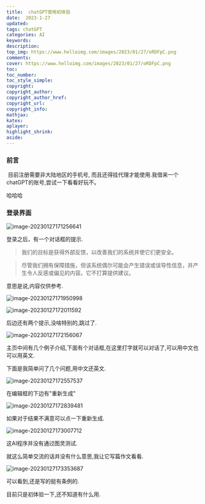 ```yaml
---
title:  chatGPT使用初体验
date:  2023-1-27
updated:  
tags: chatGPT
categories: AI
keywords:
description:
top_img: https://www.helloimg.com/images/2023/01/27/oRDFpC.png
comments: 
cover: https://www.helloimg.com/images/2023/01/27/oRDFpC.png
toc:
toc_number:
toc_style_simple:
copyright:
copyright_author:
copyright_author_href:
copyright_url:
copyright_info:
mathjax:
katex:
aplayer:
highlight_shrink:
aside:
---
```


### 前言

​	目前注册需要非大陆地区的手机号, 而且还得挂代理才能使用.我借来一个chatGPT的账号,尝试一下看看好玩不。

哈哈哈

### 登录界面

![image-20230127171256641](https://gcore.jsdelivr.net/gh/jth445600/picgo@master/img/image-20230127171256641.png)

登录之后，有一个对话框的提示.

> 我们的目标是获得外部反馈，以改善我们的系统并使它们更安全。

> 尽管我们拥有保障措施，但该系统偶尔可能会产生错误或误导性信息，并产生令人反感或偏见的内容。它不打算提供建议。

意思是说,内容仅供参考.

![image-20230127171950998](https://gcore.jsdelivr.net/gh/jth445600/picgo@master/img/image-20230127171950998.png)

![image-20230127172011592](https://gcore.jsdelivr.net/gh/jth445600/picgo@master/img/image-20230127172011592.png)

后边还有两个提示,没啥特别的,跳过了.

![image-20230127172156067](https://gcore.jsdelivr.net/gh/jth445600/picgo@master/img/image-20230127172156067.png)

主页中间有几个例子介绍,下面有个对话框,在这里打字就可以对话了,可以用中文也可以用英文.

下面是我简单问了几个问题,用中文还英文.

![image-20230127172557537](https://gcore.jsdelivr.net/gh/jth445600/picgo@master/img/image-20230127172557537.png)

在编辑框的下边有"重新生成"

![image-20230127172839481](C:/Users/Anakin/AppData/Roaming/Typora/typora-user-images/image-20230127172839481.png)

如果对于结果不满意可以点一下重新生成.

![image-20230127173007712](https://gcore.jsdelivr.net/gh/jth445600/picgo@master/img/image-20230127173007712.png)

这AI程序并没有通过图灵测试.

就这么简单交流的话并没有什么意思,我让它写篇作文看看.

![image-20230127173353687](https://gcore.jsdelivr.net/gh/jth445600/picgo@master/img/image-20230127173353687.png)

可以看到,还是写的挺有条例的.

目前只是初体验一下,还不知道有什么用.
